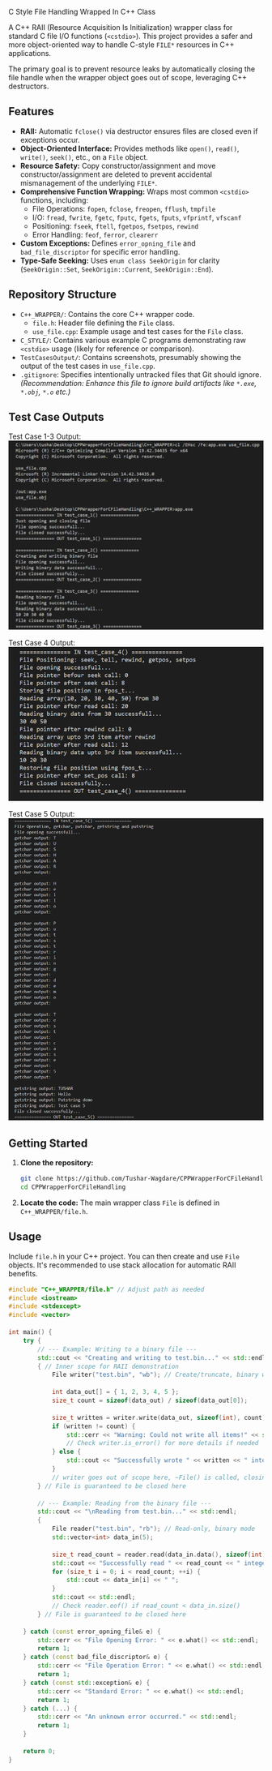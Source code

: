 C Style File  Handling Wrapped In C++ Class

A C++ RAII (Resource Acquisition Is Initialization) wrapper class for standard C file I/O functions (`<cstdio>`). This project provides a safer and more object-oriented way to handle C-style `FILE*` resources in C++ applications.

The primary goal is to prevent resource leaks by automatically closing the file handle when the wrapper object goes out of scope, leveraging C++ destructors.

## Features

*   **RAII:** Automatic `fclose()` via destructor ensures files are closed even if exceptions occur.
*   **Object-Oriented Interface:** Provides methods like `open()`, `read()`, `write()`, `seek()`, etc., on a `File` object.
*   **Resource Safety:** Copy constructor/assignment and move constructor/assignment are deleted to prevent accidental mismanagement of the underlying `FILE*`.
*   **Comprehensive Function Wrapping:** Wraps most common `<cstdio>` functions, including:
    *   File Operations: `fopen`, `fclose`, `freopen`, `fflush`, `tmpfile`
    *   I/O: `fread`, `fwrite`, `fgetc`, `fputc`, `fgets`, `fputs`, `vfprintf`, `vfscanf`
    *   Positioning: `fseek`, `ftell`, `fgetpos`, `fsetpos`, `rewind`
    *   Error Handling: `feof`, `ferror`, `clearerr`
*   **Custom Exceptions:** Defines `error_opning_file` and `bad_file_discriptor` for specific error handling.
*   **Type-Safe Seeking:** Uses `enum class SeekOrigin` for clarity (`SeekOrigin::Set`, `SeekOrigin::Current`, `SeekOrigin::End`).

## Repository Structure

*   `C++_WRAPPER/`: Contains the core C++ wrapper code.
    *   `file.h`: Header file defining the `File` class.
    *   `use_file.cpp`: Example usage and test cases for the `File` class.
*   `C_STYLE/`: Contains various example C programs demonstrating raw `<cstdio>` usage (likely for reference or comparison).
*   `TestCasesOutput/`: Contains screenshots, presumably showing the output of the test cases in `use_file.cpp`.
*   `.gitignore`: Specifies intentionally untracked files that Git should ignore. *(Recommendation: Enhance this file to ignore build artifacts like `*.exe`, `*.obj`, `*.o` etc.)*
  
## Test Case Outputs
Test Case 1-3 Output:
![alt text](TestCasesOutput/Screenshot%202025-04-08%20194247.png)

Test Case 4 Output:
![alt text](TestCasesOutput/Screenshot%202025-04-08%20194303.png)

Test Case 5 Output:
![alt text](TestCasesOutput/Screenshot%202025-04-08%20194324.png)




## Getting Started

1.  **Clone the repository:**
    ```bash
    git clone https://github.com/Tushar-Wagdare/CPPWrapperForCFileHandling
    cd CPPWrapperForCFileHandling
    ```
2.  **Locate the code:** The main wrapper class `File` is defined in `C++_WRAPPER/file.h`.

## Usage

Include `file.h` in your C++ project. You can then create and use `File` objects. It's recommended to use stack allocation for automatic RAII benefits.

```cpp
#include "C++_WRAPPER/file.h" // Adjust path as needed
#include <iostream>
#include <stdexcept>
#include <vector>

int main() {
    try {
        // --- Example: Writing to a binary file ---
        std::cout << "Creating and writing to test.bin..." << std::endl;
        { // Inner scope for RAII demonstration
            File writer("test.bin", "wb"); // Create/truncate, binary write mode

            int data_out[] = { 1, 2, 3, 4, 5 };
            size_t count = sizeof(data_out) / sizeof(data_out[0]);

            size_t written = writer.write(data_out, sizeof(int), count);
            if (written != count) {
                std::cerr << "Warning: Could not write all items!" << std::endl;
                // Check writer.is_error() for more details if needed
            } else {
                std::cout << "Successfully wrote " << written << " integers." << std::endl;
            }
            // writer goes out of scope here, ~File() is called, closing the file.
        } // File is guaranteed to be closed here

        // --- Example: Reading from the binary file ---
        std::cout << "\nReading from test.bin..." << std::endl;
        {
            File reader("test.bin", "rb"); // Read-only, binary mode
            std::vector<int> data_in(5);

            size_t read_count = reader.read(data_in.data(), sizeof(int), data_in.size());
            std::cout << "Successfully read " << read_count << " integers: ";
            for (size_t i = 0; i < read_count; ++i) {
                std::cout << data_in[i] << " ";
            }
            std::cout << std::endl;
            // Check reader.eof() if read_count < data_in.size()
        } // File is guaranteed to be closed here

    } catch (const error_opning_file& e) {
        std::cerr << "File Opening Error: " << e.what() << std::endl;
        return 1;
    } catch (const bad_file_discriptor& e) {
        std::cerr << "File Operation Error: " << e.what() << std::endl;
        return 1;
    } catch (const std::exception& e) {
        std::cerr << "Standard Error: " << e.what() << std::endl;
        return 1;
    } catch (...) {
        std::cerr << "An unknown error occurred." << std::endl;
        return 1;
    }

    return 0;
}
